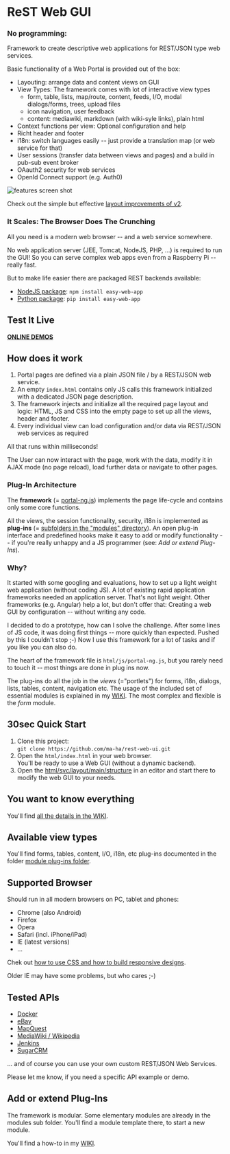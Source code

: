 # ReST Web GUI
### No programming: 

Framework to create descriptive web applications for REST/JSON type web services. 

Basic functionality of a Web Portal is provided out of the box:
* Layouting: arrange data and content views on GUI
* View Types: The framework comes with lot of interactive view types 
	* form, table, lists, map/route, content, feeds, I/O, modal dialogs/forms, trees, upload files
	* icon navigation, user feedback
  * content: mediawiki, markdown (with wiki-syle links), plain html
* Context functions per view: Optional configuration and help 
* Richt header and footer 
* i18n: switch languages easily -- just provide a translation map (or web service for that)
* User sessions (transfer data between views and pages) and a build in pub-sub event broker
* OAauth2 security for web services
* OpenId Connect support (e.g. Auth0)

![features screen shot](https://mh-svr.de/Pong-Features.png) 

Check out the simple but effective [layout improvements of v2](html/js/README_structure.md). 

### It Scales: The Browser Does The Crunching

All you need is a modern web browser -- and a web service somewhere.

No web application server (JEE, Tomcat, NodeJS, PHP, ...) is required to run the GUI! 
So you can serve complex web apps even from a Raspberry Pi -- really fast.

But to make life easier there are packaged REST backends available: 
* <a href="https://www.npmjs.com/package/easy-web-app" target="_blank">NodeJS package</a>: `npm install easy-web-app`
* <a href="https://pypi.python.org/pypi/easy-web-app" target="_blank">Python package</a>: `pip install easy-web-app`

## Test It Live 
**[ONLINE DEMOS](https://mh-svr.de/pong_dev)**

## How does it work
1. Portal pages are defined via a plain JSON file / by a REST/JSON web service. 
2. An empty `index.html` contains only JS calls this framework initialized with a dedicated JSON page description.
3. The framework injects and initialize all the required page layout and logic: HTML, JS and CSS into the empty page to set up all the views, header and footer. 
4. Every individual view can load configuration and/or data via REST/JSON web services as required

All that runs within milliseconds!

The User can now interact with the page, work with the data, modify it in AJAX mode (no page reload), load further data or navigate to other pages. 

### Plug-In Architecture
The **framework** (= [portal-ng.js](html/js/)) implements the page life-cycle and contains only some core functions.
 
All the views, the session functionality, security, i18n is implemented as **plug-ins** (= [subfolders in the "modules" directory](html/modules/)). 
An open plug-in interface and predefined hooks make it easy to add or modify functionality -- if you're really unhappy and a JS programmer
(see: *Add or extend Plug-Ins*).

### Why?
It started with some googling and evaluations, how to set up a light weight web application (without coding JS). 
A lot of existing rapid application frameworks needed an application server. That's not light weight. 
Other frameworks (e.g. Angular) help a lot, but don't offer that: Creating a web GUI by configuration -- without writing any code.

I decided to do a prototype, how can I solve the challenge. 
After some lines of JS code, it was doing first things -- more quickly than expected. 
Pushed by this I couldn't stop ;-) Now I use this framework for a lot of tasks and if you like you can also do.

The heart of the framework file is `html/js/portal-ng.js`, but you rarely need to touch it -- most things are done in plug ins now.

The plug-ins do all the job in the *views* (="portlets") for forms, i18n, dialogs, lists, tables, content, navigation etc.
The usage of the included set of essential modules is explained in my [WIKI](https://github.com/ma-ha/rest-web-ui/wiki).
The most complex and flexible is the *form* module.  

## 30sec Quick Start
1. Clone this project:<br>
    `git clone https://github.com/ma-ha/rest-web-ui.git`
2. Open the `html/index.html` in your web browser. <br>You'll be ready to use a Web GUI (without a dynamic backend).
2. Open the [html/svc/layout/main/structure](https://github.com/ma-ha/rest-web-ui/blob/master/html/svc/layout/main/structure) in an editor and start there to modify the web GUI to your needs.

## You want to know everything 
You'll find [all the details in the WIKI](https://github.com/ma-ha/rest-web-ui/wiki).

## Available view types
You'll find forms, tables, content, I/O, i18n, etc plug-ins documented in the folder 
[module plug-ins folder](html/modules/). 

## Supported Browser
Should run in all modern browsers on PC, tablet and phones:
* Chrome (also Android)
* Firefox
* Opera
* Safari (incl. iPhone/iPad)
* IE (latest versions)
* ...

Chek out [how to use CSS and how to build responsive designs](https://github.com/ma-ha/rest-web-ui/blob/master/html/css-custom/). 

Older IE may have some problems, but who cares ;-)

## Tested APIs
* [Docker](http://docs.docker.com/reference/api/docker_remote_api_v1.17)
* [eBay](http://developer.ebay.com/Devzone/finding/CallRef/findItemsByKeywords.html)
* [MapQuest](http://www.mapquestapi.com/)
* [MediaWiki / Wikipedia](http://docs.docker.com/reference/api/docker_remote_api_v1.17/#list-containers)
* [Jenkins](https://wiki.jenkins-ci.org/display/JENKINS/Remote+access+API)
* [SugarCRM](http://support.sugarcrm.com/Documentation/Sugar_Developer/Sugar_Developer_Guide_6.7/Application_Framework/Web_Services/REST/)

... and of course you can use your own custom REST/JSON Web Services.

Please let me know, if you need a specific API example or demo.

## Add or extend Plug-Ins
The framework is modular. Some elementary modules are already in the modules sub folder.
You'll find a module template there, to start a new module.

You'll find a how-to in my [WIKI](https://github.com/ma-ha/rest-web-ui/wiki/Module-Programming).
